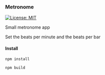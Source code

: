 ### Metronome

[![License: MIT](https://img.shields.io/badge/License-MIT-yellow.svg)](https://opensource.org/licenses/MIT)

Small metronome app 

Set the beats per minute and the beats per bar


#### Install

```
npm install

npm build
```
